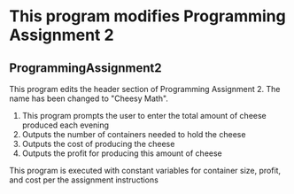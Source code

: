 # This program modifies Programming Assignment 2
## ProgrammingAssignment2

This program edits the header section of Programming Assignment 2. The name has been changed to "Cheesy Math".


1. This program prompts the user to enter the total amount of cheese produced each evening
2. Outputs the number of containers needed to hold the cheese
3. Outputs the cost of producing the cheese
4. Outputs the profit for producing this amount of cheese

This program is executed with constant variables for container size, profit, and cost per the assignment instructions
